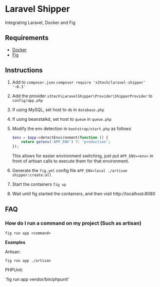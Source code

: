 # Laravel Shipper

Integrating Laravel, Docker and Fig

## Requirements

* [Docker](https://docker.com/)
* [Fig](http://www.fig.sh/)

## Instructions

1. Add to `composer.json`
   `composer require 'x3tech/laravel-shipper' '~0.3'`
2. Add the provider
   `x3tech\LaravelShipper\Provider\ShipperProvider` to `config/app.php`
3. If using MySQL, set host to `db` in `database.php`
4. If using beanstalkd, set host to `queue` in `queue.php`
5. Modify the env detection in `bootstrap/start.php` as follows

   ```php
   $env = $app->detectEnvironment(function () {
       return getenv('APP_ENV') ?: 'production';
   });
   ```

   This allows for easier environment switching, just put `APP_ENV=<env>` in front
   of artisan calls to execute them for that environment.
6. Generate the `fig.yml` config file
   `APP_ENV=local ./artisan shipper:create:all`
7. Start the containers
   `fig up`
8. Wait until fig started the containers, and then visit http://localhost:8080

## FAQ

### How do I run a command on my project (Such as artisan)

`fig run app <command>`

**Examples**

Artisan:

`fig run app ./artisan`

PHPUnit:

`fig run app vendor/bin/phpunit'

